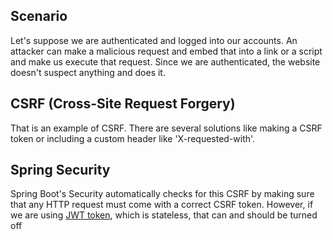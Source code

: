 ## Scenario
Let's suppose we are authenticated and logged into our accounts. An attacker can make a malicious request and embed that into a link or a script
and make us execute that request. Since we are authenticated, the website doesn't suspect anything and does it.

## CSRF (Cross-Site Request Forgery)
That is an example of CSRF. There are several solutions like making a CSRF token or including a custom header like 'X-requested-with'. 

## Spring Security
Spring Boot's Security automatically checks for this CSRF by making sure that any HTTP request must come with a correct CSRF token. However,
if we are using [JWT token](https://github.com/brian6484/CSKnowledge/blob/main/Backend/HTTP/JWT.md), which is stateless, that can and should be turned off
